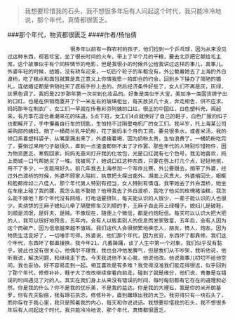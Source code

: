 > 我想要珍惜我的石头，我不想很多年后有人问起这个时代，我只能冷冷地说，那个年代，真情都很匮乏。

###那个年代，物资都很匮乏
####作者/杨怡倩

						很多年以前有一群农村的孩子，他们捡到一个乒乓球，因为从来没见过这种东西，视若珍宝，坐了很长时间的火车，带上了半个月的干粮，要去北京把它献给毛主席。这个故事似乎有个同样情节的电影，但是我很小的时候外公给我讲过这样的事儿，真事儿。外婆年轻的时候，结婚，没有轿车迎亲，一切四个轮子的车都没有，外公载着她去了上海的外白渡桥，吃了糕点和面包就算是真正意义上你情我愿一拍即合的约会，回到乡下操办了简陋的婚礼，连结婚证都是供销社买了底板手抄上去的。然后经济条件好些了，女人们不再是灰，灰绿，灰黑色调了。我妈是22岁那年第一次买到化妆品的。好象是类似于大宝，美加净一类国货牌子出的口红。也是在供销商厦开了个一米左右的玻璃柜台，每天放货几十支，奔走相告，供不应求。妈妈那年在制衣厂，女工们一早就在传看彩芬阿姨的口红，很正的中国红，白色塑料壳，闻起来，有月季花混合着潮来花的味道。5点下班，女工们4点就换好了自己的鞋子，白色厂服的扣子也都解开了，手中攥着自行车的钥匙，生怕抢不过隔壁电机厂的女工们。我半岁，托上海某公司采购部的姨妈，捎了一桶荷兰乳牛奶粉，花了我妈半个月的工资。要兑很多水，或者米汤，我的领口系着塑料袋子，从嘴里漏出来了，外婆接着喝，因为奶粉太贵，生怕浪费了。一桶奶粉吃完了，要倒过来用勺子敲很久，直到一点渣渣都倒不出了才作罢。那些年代的人特别珍惜物件，因为物资匮乏。寒假回家，妈妈无意间打开我的化妆包，光是口红就有七个色号，我见她喜欢，网上商城一口气帮她买了一堆。我被骂了，她说口红这种东西，只要在唇上打几个点，轻轻地抿，用不了多少，一支能用好久。前几年我去上海参加一个写作比赛，外公要跟去，捎带了外婆，经过外白渡桥的时候，外婆不顾家人阻拦，执意把头探出窗外。湖面上风真大。外婆缩回头，眼眶和脸都绯如二八佳人。那个年代男人特别有担当，女人特别有情谊。我带她去了外白渡桥，她坐在车座上碰了我的腰，我怎么能不娶她？他带我去了外白渡桥，我吃了他买的玫瑰猪油糕，我怎么能不嫁他？那个年代没有网络，打电话要排队，每天能认识的人很少，一辈子能认识的人也很少。卖烧饼的王麻子媳妇儿牵了隔壁修车汉刘顺的手，王麻子自此带上绿帽子。媳妇儿是破鞋，刘顺是流氓，是奸夫，是贼。不像现在，随便上个微信，都是约炮短信。每天可以认识大把大把的人，我可以很好地预言，五年内，会有人以贩卖别人的信息而发家致富，五年后，会有人因为这个而破产，因为信息越来越不值钱。我们这代人会很频繁地换恋人，朋友，情人，炮友。因为物质生活变好了，一切唾手可得。外婆说，他们那个年代，因为贫穷，东西坏了都靠修。我们这个年代，东西坏了都直接换。我今年21，几番踌躇，谈了人生中第一个对象，我们似乎没有黏乎，彼此也没有很关心，他偶尔不理我，我也会冲他发脾气，但是我们从不吵架，我听他说，他听我说，解决问题，和继续走下去。今天我说他不关心我，他说他改。他说我事儿叨叨不给他空间，我也妥协。好不容易走到一起，相互喜欢是有多难？我觉得没准我们能走得很远，似乎回到了那个年代，修修补补，鞋子大了改改继续穿着向前走。碰到了就是缘分，他们说，青春是在错误的时间遇见了对的人。其实在我们身上从来没有错误的时间，每时每刻都有它存在的道理和必然。你是我的什么？你不是我的优乐美，不是我的益达。你是我的大理石，我是你的米开朗基罗，你有先天裂痕，我有琢石执念，修修补补，直到雕琢出我的大卫。我穷得只有一块石头了，而你存在于我心里，我只是照着我的内心，每天和你说说话。我想要珍惜我的石头，我不想很多年后有人问起这个时代，我只能冷冷地说，那个年代，真情都很匮乏。 			  		